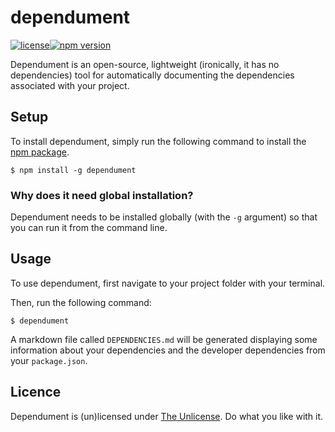 # dependument

[![license](https://img.shields.io/badge/license-unlicense-blue.svg)](http://shields.io/)[![npm version](https://badge.fury.io/js/dependument.svg)](https://badge.fury.io/js/dependument)

Dependument is an open-source, lightweight (ironically, it has no dependencies) tool for automatically documenting the dependencies associated with your project.

## Setup
To install dependument, simply run the following command to install the [npm package](https://www.npmjs.com/package/dependument).

    $ npm install -g dependument

### Why does it need global installation?
Dependument needs to be installed globally (with the `-g` argument) so that you can run it from the command line.

## Usage
To use dependument, first navigate to your project folder with your terminal.

Then, run the following command:

    $ dependument

A markdown file called `DEPENDENCIES.md` will be generated displaying some information about your dependencies and the developer dependencies from your `package.json`.

## Licence
Dependument is (un)licensed under [The Unlicense](http://unlicense.org/). Do what you like with it.
